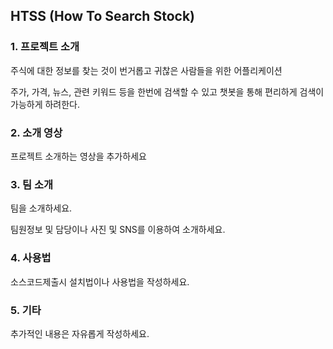 ## HTSS (How To Search Stock)

### 1. 프로젝트 소개

주식에 대한 정보를 찾는 것이 번거롭고 귀찮은 사람들을 위한 어플리케이션

주가, 가격, 뉴스, 관련 키워드 등을 한번에 검색할 수 있고 챗봇을 통해 편리하게 검색이 가능하게 하려한다.

### 2. 소개 영상

프로젝트 소개하는 영상을 추가하세요

### 3. 팀 소개

팀을 소개하세요.

팀원정보 및 담당이나 사진 및 SNS를 이용하여 소개하세요.

### 4. 사용법

소스코드제출시 설치법이나 사용법을 작성하세요.

### 5. 기타

추가적인 내용은 자유롭게 작성하세요.
